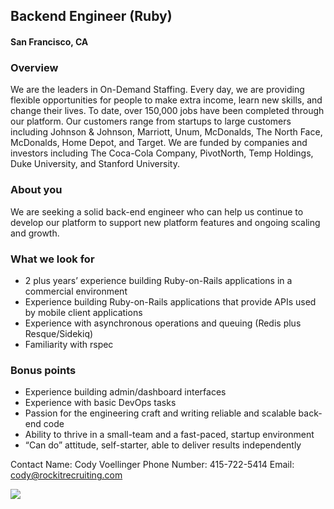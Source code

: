 ## Backend Engineer (Ruby)
#### San Francisco, CA

### Overview
We are the leaders in On-Demand Staffing.
Every day, we are providing flexible opportunities for people to make extra income,
learn new skills, and change their lives. To date, over 150,000 jobs have been
completed through our platform.
Our customers range from startups to large customers including Johnson & Johnson,
Marriott, Unum, McDonalds, The North Face, McDonalds, Home Depot, and Target.
We are funded by companies and investors including The Coca-Cola Company,
PivotNorth, Temp Holdings, Duke University, and Stanford University.

### About you
We are seeking a solid back-end engineer who can help us continue to develop our platform to support new platform features and ongoing scaling and growth.

### What we look for
+	2 plus years’ experience building Ruby-on-Rails applications in a commercial environment
+	Experience building Ruby-on-Rails applications that provide APIs used by mobile client applications
+	Experience with asynchronous operations and queuing (Redis plus Resque/Sidekiq)
+	Familiarity with rspec

### Bonus points
+	Experience building admin/dashboard interfaces
+	Experience with basic DevOps tasks
+	Passion for the engineering craft and writing reliable and scalable back-end code
+	Ability to thrive in a small-team and a fast-paced, startup environment
+	“Can do” attitude, self-starter, able to deliver results independently

Contact
Name: Cody Voellinger
Phone Number: 415-722-5414
Email: cody@rockitrecruiting.com


[<img src='https://dabuttonfactory.com/button.png?t=Apply&f=Calibri-Bold&ts=24&tc=fff&tshs=1&tshc=000&hp=20&vp=8&c=5&bgt=gradient&bgc=3d85c6&ebgc=073763'>](https://letsrockit.co/users/auth/github?job_id=v29ub2xv-backend-engineer-ruby)
